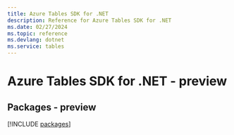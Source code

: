 ```yaml
---
title: Azure Tables SDK for .NET
description: Reference for Azure Tables SDK for .NET
ms.date: 02/27/2024
ms.topic: reference
ms.devlang: dotnet
ms.service: tables
---
```

# Azure Tables SDK for .NET - preview
## Packages - preview
[!INCLUDE [packages](tables-index.md)]